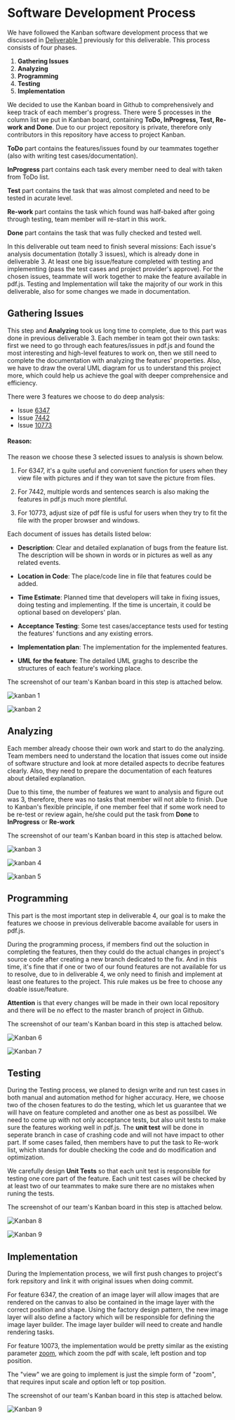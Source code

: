 # Software Development Process

We have followed the Kanban software development process that we discussed in [Deliverable 1](../deliverable1/Project_Explanation.pdf) previously for this deliverable. This process consists of four phases.
1. **Gathering Issues**
2. **Analyzing** 
3. **Programming**
4. **Testing**
5. **Implementation**

We decided to use the Kanban board in Github to comprehensively and keep track of each member's progress. There were 5 processes in the column list we put in Kanban board, containing **ToDo, InProgress, Test, Re-work and Done**. Due to our project repository is private, therefore only contributors in this repository have access to project Kanban.

**ToDo** part contains the features/issues found by our teammates together (also with writing test cases/documentation). 

**InProgress** part contains each task every member need to deal with taken from ToDo list.

**Test** part contains the task that was almost completed and need to be tested in acurate level.

**Re-work** part contains the task which found was half-baked after going through testing, team member will re-start in this work.

**Done** part contains the task that was fully checked and tested well.

In this deliverable out team need to finish several missions: Each issue's analysis documentation (totally 3 issues), which is already done in deliverable 3. At least one big issue/feature completed with testing and implementing (pass the test cases and project provider's approve). For the chosen issues, teammate will work together to make the feature available in pdf.js. Testing and Implementation will take the majority of our work in this deliverable, also for some changes we made in documentation. 


## Gathering Issues

This step and **Analyzing** took us long time to complete, due to this part was done in previous deliverable 3. Each member in team got their own tasks: first we need to go through each features/issues in pdf.js and found the most interesting and high-level features to work on, then we still need to complete the documentation with analyzing the features' properties. Also, we have to draw the overal UML diagram for us to understand this project more, which could help us achieve the goal with deeper comprehensice and efficiency.

There were 3 features we choose to do deep analysis:

- Issue [6347](./deliverable3/6347.md)
- Issue [7442](./deliverable3/7442.md)
- Issue [10773](./deliverable3/10773.md)

#### Reason: 
The reason we choose these 3 selected issues to analysis is shown below.

1. For 6347, it's a quite useful and convenient function for users when they view file with pictures and if they wan tot save the picture from files.

2. For 7442, multiple words and sentences search is also making the features in pdf.js much more plentiful.

3. For 10773, adjust size of pdf file is usful for users when they try to fit the file with the proper browser and windows.


Each document of issues has details listed below:

- **Description**: Clear and detailed explanation of bugs from the feature list. The description will be shown in words or in pictures as well as any related events.

- **Location in Code**: The place/code line in file that features could be added.

- **Time Estimate**: Planned time that developers will take in fixing issues, doing testing and implementing. If the time is uncertain, it could be optional based on developers' plan.

- **Acceptance Testing**: Some test cases/acceptance tests used for testing the features' functions and any existing errors.

- **Implementation plan**: The implementation for the implemented features.

- **UML for the feature**: The detailed UML graghs to describe the structures of each feature's working place.

The screenshot of our team's Kanban board in this step is attached below.

![kanban 1](./img/kanban_1.png)

![kanban 2](./img/kanban_2.png)


## Analyzing

Each member already choose their own work and start to do the analyzing. Team members need to understand the location that issues come out inside of software structure and look at more detailed aspects to decribe features clearly. Also, they need to prepare the documentation of each features about detailed explanation.

Due to this time, the number of features we want to analysis and figure out was 3, therefore, there was no tasks that member will not able to finish. Due to Kanban's flexible principle, if one member feel that if some work need to be re-test or review again, he/she could put the task from **Done** to **InProgress** or **Re-work**

The screenshot of our team's Kanban board in this step is attached below.

![kanban 3](./img/kanban_3.png)

![kanban 4](./img/kanban_4.png)

![kanban 5](./img/kanban_5.png)

## Programming

This part is the most important step in deliverable 4, our goal is to make the features we choose in previous deliverable bacome available for users in pdf.js. 

During the programming process, if members find out the soluction in completing the features, then they could do the actual changes in project's source code after creating a new branch dedicated to the fix. And in this time, it's fine that if one or two of our found features are not available for us to resolve, due to in deliverable 4, we only need to finish and implement at least one features to the project. This rule makes us be free to choose any doable issue/feature. 

**Attention** is that every changes will be made in their own local repository and there will be no effect to the master branch of project in Github.

The screenshot of our team's Kanban board in this step is attached below. 

![Kanban 6](./img/kanban_6.png)

![Kanban 7](./img/kanban_7.png)

## Testing

During the Testing process, we planed to design write and run test cases in both manual and automation method for higher accuracy. Here, we choose two of the chosen features to do the testing, which let us guarantee that we will have on feature completed and another one as best as possilbel. We need to come up with not only acceptance tests, but also unit tests to make sure the features working well in pdf.js. The **unit test** will be done in seperate branch in case of crashing code and will not have impact to other part. If some cases failed, then members have to put the task to Re-work list, which stands for double checking the code and do modification and optimization.

We carefully design **Unit Tests** so that each unit test is responsible for testing one core part of the feature. Each unit test cases will be checked by at least two of our teammates to make sure there are no mistakes when runing the tests.


The screenshot of our team's Kanban board in this step is attached below. 

![Kanban 8](./img/kanban_6.png)

![Kanban 9](./img/kanban_7.png)

## Implementation

During the Implementation process, we will first push changes to project's fork repsitory and link it with original issues when doing commit. 

For feature 6347, the creation of an image layer will allow images that are rendered on the canvas to also be contained in the image layer with the correct position and shape. Using the factory design pattern, the new image layer will also define a factory which will be responsible for defining the image layer builder. The image layer builder will need to create and handle rendering tasks.

For feature 10073, the implementation would be pretty similar as the existing parameter [zoom](https://github.com/CSCD01/pdf.js-team22/blob/4893b14a522f6aced286d7fd2f4c79dd2807f6f0/web/pdf_link_service.js#L243), which zoom the pdf with scale, left postion and top position.

The "view" we are going to implement is just the simple form of "zoom", that requires input scale and option left or top position.

The screenshot of our team's Kanban board in this step is attached below. 

![Kanban 9](./img/kanban_7.png)

